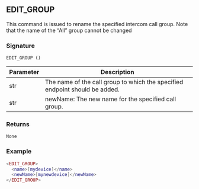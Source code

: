 ## EDIT\_GROUP

This command is issued to rename the specified intercom call group. Note that the name of the “All” group cannot be changed

### Signature

`EDIT_GROUP ()`


| Parameter | Description |
| --- | --- |
| str | The name of the call group to which the specified endpoint should be added. |
| str | newName: The new name for the specified call group. |


### Returns

`None`


### Example

```lua
<EDIT_GROUP>
  <name>[mydevice]</name>
  <newName>[mynewdevice]</newName>
</EDIT_GROUP>
```

